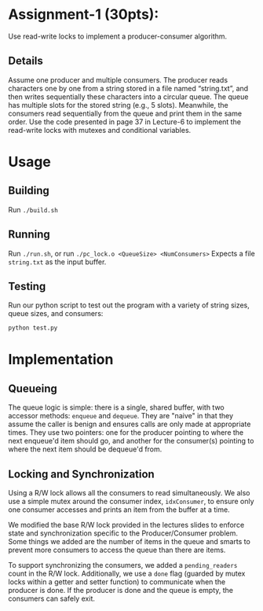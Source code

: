 # Assignment-1 (30pts):
Use read-write locks to implement a producer-consumer algorithm. 

## Details
Assume one producer and multiple consumers. The producer reads characters one by one from 
a string stored in a file named “string.txt”, and then writes sequentially these characters into a 
circular queue. The queue has multiple slots for the stored string (e.g., 5 slots). Meanwhile, the
consumers read sequentially from the queue and print them in the same order. Use the code 
presented in page 37 in Lecture-6 to implement the read-write locks with mutexes and 
conditional variables.

# Usage
## Building
Run `./build.sh`

## Running
Run `./run.sh`, or run `./pc_lock.o <QueueSize> <NumConsumers>`
Expects a file `string.txt` as the input buffer.

## Testing
Run our python script to test out the program with a variety of string sizes, queue sizes, and consumers:
```bash
python test.py
```

# Implementation

## Queueing
The queue logic is simple: there is a single, shared buffer, with two accessor methods: `enqueue` and `dequeue`. They are "naive" in that they assume the caller is benign and ensures calls are only made at appropriate times. They use two pointers: one for the producer pointing to where the next enqueue'd item should go, and another for the consumer(s) pointing to where the next item should be dequeue'd from.

## Locking and Synchronization
Using a R/W lock allows all the consumers to read simultaneously. We also use a simple mutex around the consumer index, `idxConsumer`, to ensure only one consumer accesses and prints an item from the buffer at a time.

We modified the base R/W lock provided in the lectures slides to enforce state and synchronization specific to the Producer/Consumer problem. Some things we added are the number of items in the queue and smarts to prevent more consumers to access the queue than there are items.

To support synchronizing the consumers, we added a `pending_readers` count in the R/W lock. Additionally, we use a `done` flag (guarded by mutex locks within a getter and setter function) to communicate when the producer is done. If the producer is done and the queue is empty, the consumers can safely exit.
